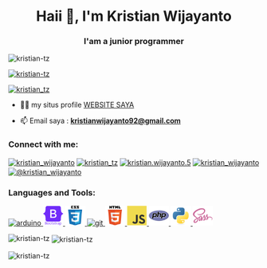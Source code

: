 <h1 align="center">Haii 👋, I'm Kristian Wijayanto</h1>
<h3 align="center">I'am a junior programmer</h3>

<p align="left"> <img src="https://komarev.com/ghpvc/?username=kristian-tz&label=Profile%20views&color=0e75b6&style=flat" alt="kristian-tz" /> </p>

<p align="left"> <a href="https://github.com/ryo-ma/github-profile-trophy"><img src="https://github-profile-trophy.vercel.app/?username=kristian-tz" alt="kristian-tz" /></a> </p>

<p align="left"> <a href="https://twitter.com/kristian_tz" target="blank"><img src="https://img.shields.io/twitter/follow/kristian_tz?logo=twitter&style=for-the-badge" alt="kristian_tz" /></a> </p>

- 👩‍💻 my situs profile [WEBSITE SAYA](https://kristianwijayanto.online)

- 📫 Email saya : **kristianwijayanto92@gmail.com**

<h3 align="left">Connect with me:</h3>
<p align="left">
<a href="https://dev.to/kristian_wijayanto" target="blank"><img align="center" src="https://raw.githubusercontent.com/rahuldkjain/github-profile-readme-generator/master/src/images/icons/Social/devto.svg" alt="kristian_wijayanto" height="30" width="40" /></a>
<a href="https://twitter.com/kristian_tz" target="blank"><img align="center" src="https://raw.githubusercontent.com/rahuldkjain/github-profile-readme-generator/master/src/images/icons/Social/twitter.svg" alt="kristian_tz" height="30" width="40" /></a>
<a href="https://www.facebook.com/christian.wijayanto.5" target="blank"><img align="center" src="https://raw.githubusercontent.com/rahuldkjain/github-profile-readme-generator/master/src/images/icons/Social/facebook.svg" alt="kristian.wijayanto.5" height="30" width="40" /></a>
<a href="https://instagram.com/kristian_wijayanto_" target="blank"><img align="center" src="https://raw.githubusercontent.com/rahuldkjain/github-profile-readme-generator/master/src/images/icons/Social/instagram.svg" alt="kristian_wijayanto" height="30" width="40" /></a>
<a href="https://www.youtube.com/@kristian_wijayanto" target="blank"><img align="center" src="https://raw.githubusercontent.com/rahuldkjain/github-profile-readme-generator/master/src/images/icons/Social/youtube.svg" alt="@kristian_wijayanto" height="30" width="40" /></a>
</p>

<h3 align="left">Languages and Tools:</h3>
<p align="left"> <a href="https://www.arduino.cc/" target="_blank" rel="noreferrer"> <img src="https://cdn.worldvectorlogo.com/logos/arduino-1.svg" alt="arduino" width="40" height="40"/> </a> <a href="https://getbootstrap.com" target="_blank" rel="noreferrer"> <img src="https://raw.githubusercontent.com/devicons/devicon/master/icons/bootstrap/bootstrap-plain-wordmark.svg" alt="bootstrap" width="40" height="40"/> </a> <a href="https://www.w3schools.com/css/" target="_blank" rel="noreferrer"> <img src="https://raw.githubusercontent.com/devicons/devicon/master/icons/css3/css3-original-wordmark.svg" alt="css3" width="40" height="40"/> </a> <a href="https://git-scm.com/" target="_blank" rel="noreferrer"> <img src="https://www.vectorlogo.zone/logos/git-scm/git-scm-icon.svg" alt="git" width="40" height="40"/> </a> <a href="https://www.w3.org/html/" target="_blank" rel="noreferrer"> <img src="https://raw.githubusercontent.com/devicons/devicon/master/icons/html5/html5-original-wordmark.svg" alt="html5" width="40" height="40"/> </a> <a href="https://developer.mozilla.org/en-US/docs/Web/JavaScript" target="_blank" rel="noreferrer"> <img src="https://raw.githubusercontent.com/devicons/devicon/master/icons/javascript/javascript-original.svg" alt="javascript" width="40" height="40"/> </a> <a href="https://www.php.net" target="_blank" rel="noreferrer"> <img src="https://raw.githubusercontent.com/devicons/devicon/master/icons/php/php-original.svg" alt="php" width="40" height="40"/> </a> <a href="https://www.python.org" target="_blank" rel="noreferrer"> <img src="https://raw.githubusercontent.com/devicons/devicon/master/icons/python/python-original.svg" alt="python" width="40" height="40"/> </a> <a href="https://sass-lang.com" target="_blank" rel="noreferrer"> <img src="https://raw.githubusercontent.com/devicons/devicon/master/icons/sass/sass-original.svg" alt="sass" width="40" height="40"/> </a> </p>

<p><img align="left" src="https://github-readme-stats.vercel.app/api/top-langs?username=kristian-tz&show_icons=true&locale=en&layout=compact" alt="kristian-tz" /></p>

<p>&nbsp;<img align="center" src="https://github-readme-stats.vercel.app/api?username=kristian-tz&show_icons=true&locale=en" alt="kristian-tz" /></p>

<p><img align="center" src="https://github-readme-streak-stats.herokuapp.com/?user=kristian-tz&" alt="kristian-tz" /></p>
